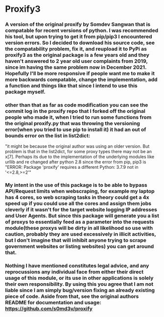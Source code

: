 # Proxify3

### A version of the original proxify by Somdev Sangwan that is compatable for recent versions of python.  I was recommended his tool, but upon trying to get it from pip/pip3 I encountered version errors. So I decided to download his source code, see the compatability problem, fix it, and reupload it to PyPi as proxify3 as the original package is a few years old and they haven't answered to 2 year old user complaints from 2019, since im having the same problem now in December 2021.  Hopefully I'll be more responsive if people want me to make it more backwards compatable, change the implementation, add a function and things like that since I intend to use this package myself.

### other than that as far as code modification you can see the commit log in the proxify repo that I forked off the original people who made it, when I tried to run some functions from the original proxify.py that was throwing the versioning error(when you tried to use pip to install it) it had an out of bounds error on the list in list2dict:

"it might be because the original author was using an older version.  But problem is that in the list2dict, for some proxy types there may not be an x[7].  Perhaps its due to the implementation of the underlying modules like urllib and re changed after python 2.8 since the error from pip, pip3 is "ERROR: Package 'proxify' requires a different Python: 3.7.9 not in '<=2.8,>=2'"

### My intent in the use of this package is to be able to bypass API/Request limits when webscraping, for example my laptop has 4 cores, so web scraping tasks in theory could get a 4x speed up if you could use all the cores and assign them jobs cleverly if it wasn't for the target website logging IP addresses and User Agents.  But since this package will generate you a list of proxys to essentially feed as a parameter into the requests module(these proxys will be dirty in all likelihood so use with caution, probably they are used excessively in illicit activities, but I don't imagine that will inhibit anyone trying to scrape government websites or listing websites) you can get around that.

### Nothing I have mentioned constitutes legal advice, and any reprocussions any individual face from either their direct usage of this module, or its use in other applications is solely their own responsibility.  By using this you agree that I am not liable since I am simply bug/version fixing an already existing piece of code. Aside from that, see the original authors README for documentation and usage: https://github.com/s0md3v/proxify

